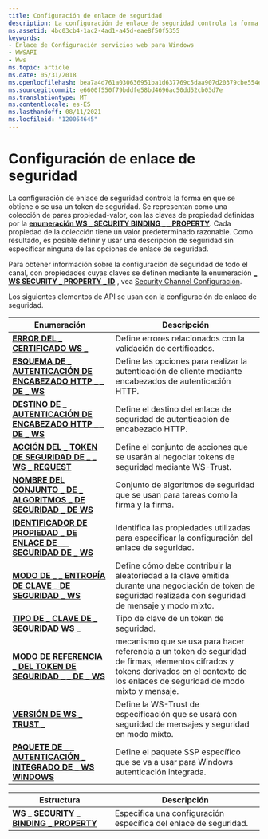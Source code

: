 ```yaml
---
title: Configuración de enlace de seguridad
description: La configuración de enlace de seguridad controla la forma en que se obtiene o se usa un token de seguridad.
ms.assetid: 4bc03cb4-1ac2-4ad1-a45d-eae8f50f5355
keywords:
- Enlace de Configuración servicios web para Windows
- WWSAPI
- Wws
ms.topic: article
ms.date: 05/31/2018
ms.openlocfilehash: bea7a4d761a030636951ba1d637769c5daa907d20379cbe554e871aecb17736e
ms.sourcegitcommit: e6600f550f79bddfe58bd4696ac50dd52cb03d7e
ms.translationtype: MT
ms.contentlocale: es-ES
ms.lasthandoff: 08/11/2021
ms.locfileid: "120054645"
---
```

# <a name="security-binding-settings"></a>Configuración de enlace de seguridad

La configuración de enlace de seguridad controla la forma en que se obtiene o se usa un token de seguridad. Se representan como una colección de pares propiedad-valor, con las claves de propiedad definidas por la [**enumeración WS \_ SECURITY BINDING \_ \_ PROPERTY**](/windows/desktop/api/WebServices/ns-webservices-ws_security_binding_property). Cada propiedad de la colección tiene un valor predeterminado razonable. Como resultado, es posible definir y usar una descripción de seguridad sin especificar ninguna de las opciones de enlace de seguridad.


Para obtener información sobre la configuración de seguridad de todo el canal, con propiedades cuyas claves se definen mediante la enumeración [**\_ WS SECURITY \_ PROPERTY \_ ID**](/windows/desktop/api/WebServices/ne-webservices-ws_security_property_id) , vea [Security Channel Configuración](security-channel-settings.md).

Los siguientes elementos de API se usan con la configuración de enlace de seguridad.

| Enumeración                                                                          | Descripción                                                                                                                                                       |
|--------------------------------------------------------------------------------------|-------------------------------------------------------------------------------------------------------------------------------------------------------------------|
| [**ERROR DEL \_ CERTIFICADO WS \_**](/windows/win32/api/webservices/ne-webservices-ws_value_type)                                         | Define errores relacionados con la validación de certificados.                                                                                                               |
| [**ESQUEMA DE \_ AUTENTICACIÓN DE ENCABEZADO HTTP \_ \_ DE \_ WS**](https://technet.microsoft.com/windows/dd401907(v=vs.60))                 | Define las opciones para realizar la autenticación de cliente mediante encabezados de autenticación HTTP.                                                                       |
| [**DESTINO DE \_ AUTENTICACIÓN DE ENCABEZADO HTTP \_ \_ DE \_ WS**](/windows/desktop/api/WebServices/ne-webservices-ws_http_header_auth_target)                 | Define el destino del enlace de seguridad de autenticación de encabezado HTTP.                                                                                           |
| [**ACCIÓN DEL \_ TOKEN DE SEGURIDAD DE \_ \_ WS \_ REQUEST**](/windows/desktop/api/WebServices/ne-webservices-ws_request_security_token_action)     | Define el conjunto de acciones que se usarán al negociar tokens de seguridad mediante WS-Trust.                                                                              |
| [**NOMBRE DEL CONJUNTO \_ DE \_ ALGORITMOS \_ DE SEGURIDAD \_ DE WS**](/windows/desktop/api/WebServices/ne-webservices-ws_security_algorithm_suite_name)     | Conjunto de algoritmos de seguridad que se usan para tareas como la firma y la firma.                                                                                      |
| [**IDENTIFICADOR DE PROPIEDAD \_ DE ENLACE DE \_ \_ SEGURIDAD DE \_ WS**](/windows/desktop/api/WebServices/ne-webservices-ws_security_binding_property_id)       | Identifica las propiedades utilizadas para especificar la configuración del enlace de seguridad.                                                                                              |
| [**MODO DE \_ \_ ENTROPÍA DE CLAVE \_ DE SEGURIDAD \_ WS**](/windows/desktop/api/WebServices/ne-webservices-ws_security_key_entropy_mode)             | Define cómo debe contribuir la aleatoriedad a la clave emitida durante una negociación de token de seguridad realizada con seguridad de mensaje y modo mixto.                     |
| [**TIPO DE \_ CLAVE DE \_ SEGURIDAD WS \_**](/windows/desktop/api/WebServices/ne-webservices-ws_security_key_type)                              | Tipo de clave de un token de seguridad.                                                                                                                                 |
| [**MODO DE REFERENCIA \_ DEL TOKEN DE SEGURIDAD \_ \_ DE \_ WS**](/windows/desktop/api/WebServices/ne-webservices-ws_security_token_reference_mode)     | mecanismo que se usa para hacer referencia a un token de seguridad de firmas, elementos cifrados y tokens derivados en el contexto de los enlaces de seguridad de modo mixto y mensaje. |
| [**VERSIÓN DE WS \_ TRUST \_**](/windows/desktop/api/WebServices/ne-webservices-ws_trust_version)                                       | Define la WS-Trust de especificación que se usará con seguridad de mensajes y seguridad en modo mixto.                                                              |
| [**PAQUETE DE \_ \_ AUTENTICACIÓN \_ INTEGRADO DE \_ WS WINDOWS**](/windows/desktop/api/WebServices/ne-webservices-ws_windows_integrated_auth_package) | Define el paquete SSP específico que se va a usar para Windows autenticación integrada.                                                                                |



 



| Estructura                                                               | Descripción                                    |
|-------------------------------------------------------------------------|------------------------------------------------|
| [**WS \_ SECURITY \_ BINDING \_ PROPERTY**](/windows/desktop/api/WebServices/ns-webservices-ws_security_binding_property) | Especifica una configuración específica del enlace de seguridad. |



 

 

 





